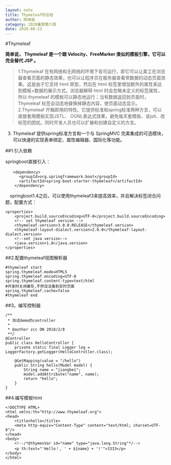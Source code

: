 ```yaml
---
layout: note
title: Thymeleaf的总结
author: 陈继淼
category: 2020暑假第六周
date: 2020-08-23
---
```




#Thymeleaf

**简单说， Thymeleaf 是一个跟 Velocity、FreeMarker 类似的模板引擎，它可以完全替代 JSP 。**


>1.Thymeleaf 在有网络和无网络的环境下皆可运行，即它可以让美工在浏览器查看页面的静态效果，也可以让程序员在服务器查看带数据的动态页面效果。这是由于它支持 html 原型，然后在 html 标签里增加额外的属性来达到模板+数据的展示方式。浏览器解释 html 时会忽略未定义的标签属性，所以 thymeleaf 的模板可以静态地运行；当有数据返回到页面时，Thymeleaf 标签会动态地替换掉静态内容，使页面动态显示。
2.Thymeleaf 开箱即用的特性。它提供标准和spring标准两种方言，可以直接套用模板实现JSTL、 OGNL表达式效果，避免每天套模板、该jstl、改标签的困扰。同时开发人员也可以扩展和创建自定义的方言。
3. Thymeleaf 提供spring标准方言和一个与 SpringMVC 完美集成的可选模块，可以快速的实现表单绑定、属性编辑器、国际化等功能。



##1.引入依赖

springboot直接引入：

	　　<dependency>
	      <groupId>org.springframework.boot</groupId>
	      <artifactId>spring-boot-starter-thymeleaf</artifactId>
	    </dependency>


　springboot1.4之后，可以使用thymeleaf3来提高效率，并且解决标签闭合问题，配置方式：


	<properties>
	    <project.build.sourceEncoding>UTF-8</project.build.sourceEncoding>
	    <!-- set thymeleaf version -->
	    <thymeleaf.version>3.0.0.RELEASE</thymeleaf.version>
	    <thymeleaf-layout-dialect.version>2.0.0</thymeleaf-layout-dialect.version>
	    <!--set java version-->
	    <java.version>1.8</java.version>
	</properties>



##2.配置thymeleaf视图解析器

	#thymeleaf start
	spring.thymeleaf.mode=HTML5
	spring.thymeleaf.encoding=UTF-8
	spring.thymeleaf.content-type=text/html
	#开发时关闭缓存,不然没法看到实时页面
	spring.thymeleaf.cache=false
	#thymeleaf end


##3。编写控制器

	/**
	 * 测试demo的controller
	 *
	 * @author zcc ON 2018/2/8
	 **/
	@Controller
	public class HelloController {
	    private static final Logger log = LoggerFactory.getLogger(HelloController.class);
	
	    @GetMapping(value = "/hello")
	    public String hello(Model model) {
	        String name = "jiangbei";
	        model.addAttribute("name", name);
	        return "hello";
	    }
	}


##4.编写模板html

	<!DOCTYPE HTML>
	<html xmlns:th="http://www.thymeleaf.org">
	<head>
	    <title>hello</title>
	    <meta http-equiv="Content-Type" content="text/html; charset=UTF-8"/>
	</head>
	<body>
	    <!--/*@thymesVar id="name" type="java.lang.String"*/-->
	    <p th:text="'Hello！, ' + ${name} + '!'">3333</p>
	</body>
	</html>









